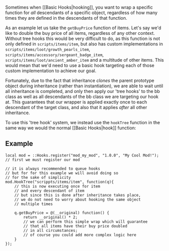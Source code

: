 Sometimes when [[Basic Hooks|hooking]], you want to wrap a specific function for *all* descendants of a specific object, regardless of how many times they are defined in the descendants of that function.

As an example let us take the `getBuyPrice` function of items. Let's say we'd like to double the buy price of all items, regardless of any other context. Without tree hooks this would be very difficult to do, as this function is not only defined in `scripts/items/item`, but also has custom implementations in `scripts/items/loot/growth_pearls_item`, `scripts/items/accessory/sergeant_badge_item`, `scripts/items/loot/ancient_amber_item` and a multitude of other items. This would mean that we'd need to use a basic hook targeting each of those custom implementation to achieve our goal.

Fortunately, due to the fact that inheritance *clones* the parent prototype object during inheritance (rather than instantiation), we are able to wait until all inheritance is completed, and only then apply our 'tree hooks' to the bb class as well as all descendants of the bb class we are targeting our hook at. This guarantees that our wrapper is applied exactly once to each descendant of the target class, and also that it applies *after* all other inheritance.

To use this 'tree hook' system, we instead use the `hookTree` function in the same way we would the normal [[Basic Hooks|hook]] function:

## Example
```squirrel
local mod = ::Hooks.register("mod_my_mod", "1.0.0", "My Cool Mod!");
// first we must register our mod

// it is always recommended to queue hooks
// but for for this example we will avoid doing so
// for the sake of simplicity
mod.HookTree("scrippts/items/item", function(q){
	// this is now executing once for item
	// and every descendant of item
	// but since this is done after inheritance takes place,
	// we do not need to worry about hooking the same object
	// multiple times

	q.getBuyPrice = @(__original) function() {
		return __original() * 2;
		// we can perform this simple wrap which will guarantee
		// that all items have their buy price doubled
		// in all circumstances;
		// of course you could add more complex logic here
	}
});
```